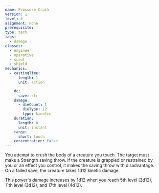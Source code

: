 ```yaml
---
name: Pressure Crush
version: 1
level: 0
alignment: none
prerequisite: 
type: tech
tags:
  - damage
classes:
  - engineer
  - operative
  - scout
  - shield
mechanics:
  - castingTime:
      length: 1
      unit: action

    dc:
      save: str
    damage:
      - dieCount: 1
        dieType: 12
        type: kinetic
    duration:
      length: 0
      unit: instant
    range:
      short: touch
    concentration: false
---
```

You attempt to crush the body of a creature you touch. The target must make a Strength saving throw. If the creature is grappled or restrained by you or an effect you control, it makes the saving throw with disadvantage. On a failed save, the creature takes 1d12 kinetic damage.

This power's damage increases by 1d12 when you reach 5th level (2d12), 11th level (3d12), and 17th level (4d12).
    
